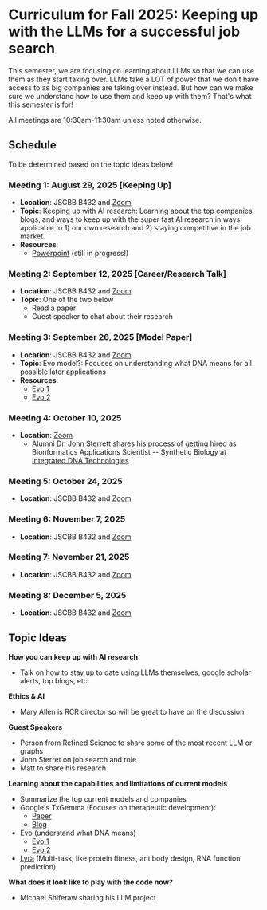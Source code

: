 # Curriculum for Fall 2025: Keeping up with the LLMs for a successful job search

This semester, we are focusing on learning about LLMs so that we can use them as they start taking over. LLMs take a LOT of power that we don't have access to as big companies are taking over instead. But how can we make sure we understand how to use them and keep up with them? That's what this semester is for!

All meetings are 10:30am-11:30am unless noted otherwise.

## Schedule
To be determined based on the topic ideas below!
### Meeting 1: August 29, 2025 [Keeping Up]
* **Location**: JSCBB B432 and [Zoom](https://cuboulder.zoom.us/j/96039143941)
* **Topic**: Keeping up with AI research: Learning about the top companies, blogs, and ways to keep up with the super fast AI research in ways applicable to 1) our own research and 2) staying competitive in the job market.
* **Resources**:
  * [Powerpoint](https://docs.google.com/presentation/d/179OkrRgGHunCaI75E3qrCoqjb7ci9dKjFMNEDAKQtxU/edit?usp=sharing) (still in progress!)
### Meeting 2: September 12, 2025 [Career/Research Talk]
* **Location**: JSCBB B432 and [Zoom](https://cuboulder.zoom.us/j/96039143941)
* **Topic**: One of the two below
  * Read a paper
  * Guest speaker to chat about their research
### Meeting 3: September 26, 2025 [Model Paper]
* **Location**: JSCBB B432 and [Zoom](https://cuboulder.zoom.us/j/96039143941)
* **Topic**: Evo model?: Focuses on understanding what DNA means for all possible later applications
* **Resources**:
  * [Evo 1](https://www.science.org/doi/10.1126/science.ado9336)
  * [Evo 2](https://arcinstitute.org/manuscripts/Evo2)
### Meeting 4: October 10, 2025
* **Location**: [Zoom](https://cuboulder.zoom.us/j/96039143941)
  * Alumni [Dr. John Sterrett](https://sterrettjd.github.io/) shares his process of getting hired as Bionformatics Applications Scientist -- Synthetic Biology at [Integrated DNA Technologies](https://www.idtdna.com/page)
### Meeting 5: October 24, 2025
* **Location**: JSCBB B432 and [Zoom](https://cuboulder.zoom.us/j/96039143941)
### Meeting 6: November 7, 2025
* **Location**: JSCBB B432 and [Zoom](https://cuboulder.zoom.us/j/96039143941)
### Meeting 7: November 21, 2025
* **Location**: JSCBB B432 and [Zoom](https://cuboulder.zoom.us/j/96039143941)
### Meeting 8: December 5, 2025
* **Location**: JSCBB B432 and [Zoom](https://cuboulder.zoom.us/j/96039143941)

## Topic Ideas
**How you can keep up with AI research**
* Talk on how to stay up to date using LLMs themselves, google scholar alerts, top blogs, etc.

**Ethics & AI**
* Mary Allen is RCR director so will be great to have on the discussion

**Guest Speakers**
* Person from Refined Science to share some of the most recent LLM or graphs
* John Sterret on job search and role
* Matt to share his research

**Learning about the capabilities and limitations of current models**
* Summarize the top current models and companies
* Google's TxGemma (Focuses on therapeutic development): 
  * [Paper](https://storage.googleapis.com/research-media/txgemma/txgemma-report.pdf)
  * [Blog](https://developers.googleblog.com/en/introducing-txgemma-open-models-improving-therapeutics-development/)
* Evo (understand what DNA means)
  * [Evo 1](https://www.science.org/doi/10.1126/science.ado9336)
  * [Evo 2](https://arcinstitute.org/manuscripts/Evo2)
* [Lyra](https://arxiv.org/abs/2503.16351) (Multi-task, like protein fitness, antibody design, RNA function prediction)


**What does it look like to play with the code now?** 
* Michael Shiferaw sharing his LLM project
